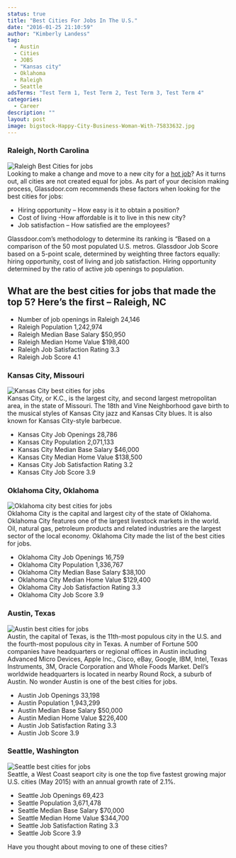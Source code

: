 ```yaml
---
status: true
title: "Best Cities For Jobs In The U.S."
date: "2016-01-25 21:10:59"
author: "Kimberly Landess"
tag:
  - Austin
  - Cities
  - JOBS
  - "Kansas city"
  - Oklahoma
  - Raleigh
  - Seattle
adsTerms: "Test Term 1, Test Term 2, Test Term 3, Test Term 4"
categories:
  - Career
description: ""
layout: post
image: bigstock-Happy-City-Business-Woman-With-75833632.jpg
---
```


### Raleigh, North Carolina

![Raleigh Best Cities for jobs](/posts/bigstock-Raleigh-North-Carolina-USA-d-88437977-1024x684.jpg)  
Looking to make a change and move to a new city for a [hot job](/top-10-hot-jobs-for-2016)? As it turns out, all cities are not created equal for jobs. As part of your decision making process, Glassdoor.com recommends these factors when looking for the best cities for jobs:

- Hiring opportunity – How easy is it to obtain a position?
- Cost of living -How affordable is it to live in this new city?
- Job satisfaction – How satisfied are the employees?

Glassdoor.com’s methodology to determine its ranking is “Based on a comparison of the 50 most populated U.S. metros. Glassdoor Job Score based on a 5-point scale, determined by weighting three factors equally: hiring opportunity, cost of living and job satisfaction. Hiring opportunity determined by the ratio of active job openings to population.

## What are the best cities for jobs that made the top 5? Here’s the first – Raleigh, NC

- Number of job openings in Raleigh 24,146
- Raleigh Population 1,242,974
- Raleigh Median Base Salary $50,950
- Raleigh Median Home Value $198,400
- Raleigh Job Satisfaction Rating 3.3
- Raleigh Job Score 4.1

### Kansas City, Missouri

![Kansas City best cities for jobs](/posts/bigstock-Kansas-City-Skyline-6101967.jpg)  
Kansas City, or K.C., is the largest city, and second largest metropolitan area, in the state of Missouri. The 18th and Vine Neighborhood gave birth to the musical styles of Kansas City jazz and Kansas City blues. It is also known for Kansas City-style barbecue.

- Kansas City Job Openings 28,786
- Kansas City Population 2,071,133
- Kansas City Median Base Salary $46,000
- Kansas City Median Home Value $138,500
- Kansas City Job Satisfaction Rating 3.2
- Kansas City Job Score 3.9

### Oklahoma City, Oklahoma

![Oklahoma city best cities for jobs](/posts/bigstock-Downtown-Oklahoma-City-29355374.jpg)  
Oklahoma City is the capital and largest city of the state of Oklahoma. Oklahoma City features one of the largest livestock markets in the world. Oil, natural gas, petroleum products and related industries are the largest sector of the local economy. Oklahoma City made the list of the best cities for jobs.

- Oklahoma City Job Openings 16,759
- Oklahoma City Population 1,336,767
- Oklahoma City Median Base Salary $38,100
- Oklahoma City Median Home Value $129,400
- Oklahoma City Job Satisfaction Rating 3.3
- Oklahoma City Job Score 3.9

### Austin, Texas

![Austin best cities for jobs](/posts/bigstock-a-nice-clear-day-by-the-lake-austin-18985760.jpg)  
Austin, the capital of Texas, is the 11th-most populous city in the U.S. and the fourth-most populous city in Texas. A number of Fortune 500 companies have headquarters or regional offices in Austin including Advanced Micro Devices, Apple Inc., Cisco, eBay, Google, IBM, Intel, Texas Instruments, 3M, Oracle Corporation and Whole Foods Market. Dell’s worldwide headquarters is located in nearby Round Rock, a suburb of Austin. No wonder Austin is one of the best cities for jobs.

- Austin Job Openings 33,198
- Austin Population 1,943,299
- Austin Median Base Salary $50,000
- Austin Median Home Value $226,400
- Austin Job Satisfaction Rating 3.3
- Austin Job Score 3.9

### Seattle, Washington

![Seattle best cities for jobs](/posts/bigstock-Seattle-Skyline-At-Twilight-94986902-1024x516.jpg)  
Seattle, a West Coast seaport city is one the top five fastest growing major U.S. cities (May 2015) with an annual growth rate of 2.1%.

- Seattle Job Openings 69,423
- Seattle Population 3,671,478
- Seattle Median Base Salary $70,000
- Seattle Median Home Value $344,700
- Seattle Job Satisfaction Rating 3.3
- Seattle Job Score 3.9

Have you thought about moving to one of these cities?
